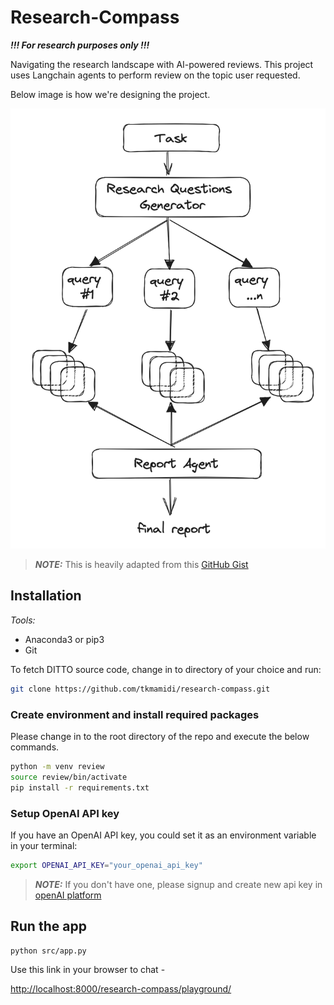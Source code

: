 # Research-Compass

***!!! For research purposes only !!!***

Navigating the research landscape with AI-powered reviews. This project uses Langchain agents to
perform review on the topic user requested.

Below image is how we're designing the project.

![overview](overview.png)

> ***NOTE:*** This is heavily adapted from this [GitHub Gist](https://gist.github.com/hwchase17/69a8cdef9b01760c244324339ab64f0c)

## Installation

*Tools:*

- Anaconda3 or pip3
- Git

To fetch DITTO source code, change in to directory of your choice and run:

```sh
git clone https://github.com/tkmamidi/research-compass.git
```

### Create environment and install required packages

Please change in to the root directory of the repo and execute the below commands.

```sh
python -m venv review
source review/bin/activate
pip install -r requirements.txt
```

### Setup OpenAI API key

If you have an OpenAI API key, you could set it as an environment variable in your terminal:

```sh
export OPENAI_API_KEY="your_openai_api_key"
```

> ***NOTE:*** If you don't have one, please signup and create new api key in [openAI platform](https://platform.openai.com/api-keys)

## Run the app

```sh
python src/app.py
```

Use this link in your browser to chat -

[http://localhost:8000/research-compass/playground/](http://localhost:8000/research-compass/playground/)
